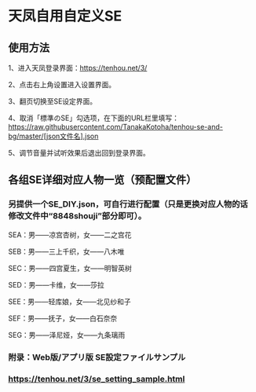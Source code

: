 # 天凤自用自定义SE

## 使用方法

1、进入天凤登录界面：https://tenhou.net/3/

2、点击右上角设置进入设置界面。

3、翻页切换至SE设定界面。

4、取消「標準のSE」勾选项，在下面的URL栏里填写：https://raw.githubusercontent.com/TanakaKotoha/tenhou-se-and-bg/master/[json文件名].json 

5、调节音量并试听效果后退出回到登录界面。


## 各组SE详细对应人物一览（预配置文件）

### 另提供一个SE_DIY.json，可自行进行配置（只是更换对应人物的话修改文件中“8848shouji”部分即可）。

SEA：男——凉宫杏树，女——二之宫花

SEB：男——三上千织，女——八木唯

SEC：男——四宫夏生，女——明智英树

SED：男——卡维，女——莎拉

SEE：男——轻库娘，女——北见纱和子

SEF：男——抚子，女——白石奈奈

SEG：男——泽尼娅，女——九条璃雨

### 附录：Web版/アプリ版 SE設定ファイルサンプル

### https://tenhou.net/3/se_setting_sample.html
